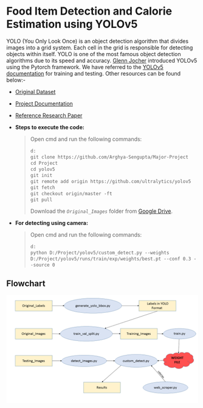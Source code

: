 # Food Item Detection and Calorie Estimation using YOLOv5
YOLO (You Only Look Once) is an object detection algorithm that divides images into a grid system. Each cell in the grid is responsible for detecting objects within itself. YOLO is one of the most famous object detection algorithms due to its speed and accuracy. [Glenn Jocher](https://www.linkedin.com/in/glenn-jocher) introduced YOLOv5 using the Pytorch framework. We have referred to the [YOLOv5 documentation](https://docs.ultralytics.com) for training and testing. Other resources can be found below:-

- [Original Dataset](http://foodcam.mobi/dataset100.html)

- [Project Documentation](https://drive.google.com/file/d/1ecb3buVpqab_AudhyEdYZSaHI1hZfJ81/view?usp=sharing)

- [Reference Research Paper](https://drive.google.com/file/d/1jsvMc41_EPGKejEG-NMBzA6Ll6HqRhKa/view?usp=sharing)

- **Steps to execute the code:**
   > Open cmd and run the following commands:
   > ```
   > d:
   > git clone https://github.com/Arghya-Sengupta/Major-Project
   > cd Project
   > cd yolov5
   > git init
   > git remote add origin https://github.com/ultralytics/yolov5
   > git fetch
   > git checkout origin/master -ft
   > git pull
   > 
   > ```
   > Download the _`Original_Images`_ folder from [Google Drive](https://drive.google.com/drive/folders/169tjqFIs-gr1Ru6LXnuhInvYFi0Zhj4M?usp=sharing "Google Drive").

- **For detecting using camera:**
   > Open cmd and run the following commands:
   > ```
   > d:
   > python D:/Project/yolov5/custom_detect.py --weights D:/Project/yolov5/runs/train/exp/weights/best.pt --conf 0.3 --source 0
   > 
   > ```

## Flowchart
![Flowchart](https://github.com/Arghya-Sengupta/Major-Project/blob/main/Flowchart.png "Flowchart")

